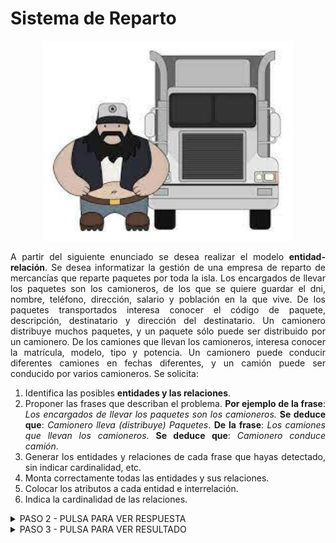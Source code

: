 <div align="justify">

# Sistema de Reparto

<div align="center">
<img src="img/camionero.png" width="400px"/>
</div>

A partir del siguiente enunciado se desea realizar el modelo __entidad-relación__. Se desea informatizar la gestión de una empresa de reparto de mercancías que reparte paquetes por toda la isla. Los encargados de llevar los paquetes son los camioneros, de los que se quiere guardar el dni, nombre, teléfono, dirección, salario y población en la que vive. De los paquetes transportados interesa conocer el código de paquete, descripción, destinatario y dirección del destinatario. Un camionero distribuye muchos paquetes, y un paquete sólo puede ser distribuido por un camionero. De los camiones que llevan los camioneros, interesa conocer la matrícula, modelo, tipo y potencia. Un camionero puede conducir diferentes camiones en fechas diferentes, y un camión puede ser conducido por varios camioneros.
Se solicita:
1. Identifica las posibles __entidades y las relaciones__.
2. Proponer las frases que describan el problema.
 __Por ejemplo de la frase__: _Los encargados de llevar los paquetes son los camioneros._
 __Se deduce que__: _Camionero lleva (distribuye) Paquetes_.
 __De la frase__: _Los camiones que llevan los camioneros_.
 __Se deduce que__: _Camionero conduce camión_.
3. Generar los entidades y relaciones de cada frase que hayas detectado, sin indicar cardinalidad, etc.
4. Monta correctamente todas las entidades y sus relaciones.
5. Colocar los atributos a cada entidad e interrelación.
6. Indica la cardinalidad de las relaciones.

<!--
<details>
      <summary>PASO 1 - PULSA PARA VER RESPUESTA</summary>   
  </br>
  
  <img src="img/camioneros.drawio.png">

  </br>
-->
</details>

<details>
      <summary>PASO 2 - PULSA PARA VER RESPUESTA</summary>   
  </br>
  
  <img src="img/camioneros-paso-2.drawio.png">

  </br>

</details>


<details>
      <summary>PASO 3 - PULSA PARA VER RESULTADO</summary>   
  </br>
  
  <img src="img/camioneros-paso-3.drawio.png">
  </br>

__Explicación__:
  “Un camionero distribuye muchos paquetes, y un paquete sólo puede ser distribuido por un camionero”. Por lo que será:
  - Camionero – Paquete __(1,N)__
  - Paquete – Camionero __(0,1)__, si entendemos que puede haber paquetes no distribuidos. Si no realizamos esta consideración la cardinalidad sería __(1:1)__
  
  La participación en la relación “conduce” viene definida en la frase “Un camionero puede conducir diferentes camiones en fechas diferentes, y un camión puede ser conducido por varios camioneros”. Por lo que será:
  - Camionero – Camión __(1,N)__
  - Camión – Camionero __(1,N)__
  Por lo tanto la cardinalidad de la relación “conduce” es __N:M__ (las dos máximas).
</details>

</div>